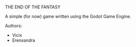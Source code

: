 THE END OF THE FANTASY

A simple (for now) game written using the Godot Game Engine.

Authors:
- Vicix
- Erenxandra